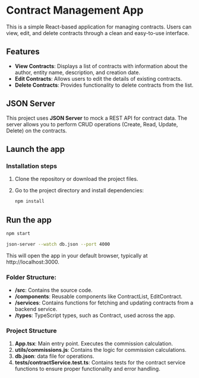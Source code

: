 # Contract Management App

This is a simple React-based application for managing contracts. Users can view, edit, and delete contracts through a clean and easy-to-use interface.

## Features

- **View Contracts**: Displays a list of contracts with information about the author, entity name, description, and creation date.
- **Edit Contracts**: Allows users to edit the details of existing contracts.
- **Delete Contracts**: Provides functionality to delete contracts from the list.

## JSON Server

This project uses **JSON Server** to mock a REST API for contract data. The server allows you to perform CRUD operations (Create, Read, Update, Delete) on the contracts.

## Launch the app

### Installation steps

1. Clone the repository or download the project files.
2. Go to the project directory and install dependencies:

   ```bash
   npm install
   ```

## Run the app

```bash
npm start
```

```bash
json-server --watch db.json --port 4000
```

This will open the app in your default browser, typically at http://localhost:3000.

### Folder Structure:

- **/src**: Contains the source code.
- **/components**: Reusable components like ContractList, EditContract.
- **/services**: Contains functions for fetching and updating contracts from a backend service.
- **/types**: TypeScript types, such as Contract, used across the app.

### Project Structure

1. **App.tsx**: Main entry point. Executes the commission calculation.
2. **utils/commissions.js**: Contains the logic for commission calculations.
3. **db.json**: data file for operations.
4. **__tests__/contractService.test.ts**: Contains tests for the contract service functions to ensure proper functionality and error handling.
